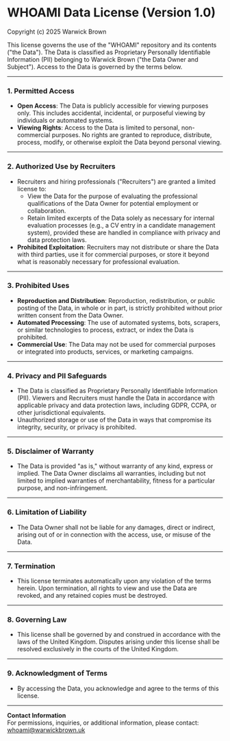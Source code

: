 # WHOAMI Data License (Version 1.0)  
Copyright (c) 2025 Warwick Brown

This license governs the use of the "WHOAMI" repository and its contents ("the Data"). The Data is classified as Proprietary Personally Identifiable Information (PII) belonging to Warwick Brown ("the Data Owner and Subject"). Access to the Data is governed by the terms below.

---

### 1. **Permitted Access**
- **Open Access**: The Data is publicly accessible for viewing purposes only. This includes accidental, incidental, or purposeful viewing by individuals or automated systems.
- **Viewing Rights**: Access to the Data is limited to personal, non-commercial purposes. No rights are granted to reproduce, distribute, process, modify, or otherwise exploit the Data beyond personal viewing.

---

### 2. **Authorized Use by Recruiters**
- Recruiters and hiring professionals ("Recruiters") are granted a limited license to:
  - View the Data for the purpose of evaluating the professional qualifications of the Data Owner for potential employment or collaboration.
  - Retain limited excerpts of the Data solely as necessary for internal evaluation processes (e.g., a CV entry in a candidate management system), provided these are handled in compliance with privacy and data protection laws.
- **Prohibited Exploitation**: Recruiters may not distribute or share the Data with third parties, use it for commercial purposes, or store it beyond what is reasonably necessary for professional evaluation.

---

### 3. **Prohibited Uses**
- **Reproduction and Distribution**: Reproduction, redistribution, or public posting of the Data, in whole or in part, is strictly prohibited without prior written consent from the Data Owner.
- **Automated Processing**: The use of automated systems, bots, scrapers, or similar technologies to process, extract, or index the Data is prohibited.
- **Commercial Use**: The Data may not be used for commercial purposes or integrated into products, services, or marketing campaigns.

---

### 4. **Privacy and PII Safeguards**
- The Data is classified as Proprietary Personally Identifiable Information (PII). Viewers and Recruiters must handle the Data in accordance with applicable privacy and data protection laws, including GDPR, CCPA, or other jurisdictional equivalents.
- Unauthorized storage or use of the Data in ways that compromise its integrity, security, or privacy is prohibited.

---

### 5. **Disclaimer of Warranty**
- The Data is provided "as is," without warranty of any kind, express or implied. The Data Owner disclaims all warranties, including but not limited to implied warranties of merchantability, fitness for a particular purpose, and non-infringement.

---

### 6. **Limitation of Liability**
- The Data Owner shall not be liable for any damages, direct or indirect, arising out of or in connection with the access, use, or misuse of the Data.

---

### 7. **Termination**
- This license terminates automatically upon any violation of the terms herein. Upon termination, all rights to view and use the Data are revoked, and any retained copies must be destroyed.

---

### 8. **Governing Law**
- This license shall be governed by and construed in accordance with the laws of the United Kingdom. Disputes arising under this license shall be resolved exclusively in the courts of the United Kingdom.

---

### 9. **Acknowledgment of Terms**
- By accessing the Data, you acknowledge and agree to the terms of this license.

---

**Contact Information**  
For permissions, inquiries, or additional information, please contact: whoami@warwickbrown.uk


